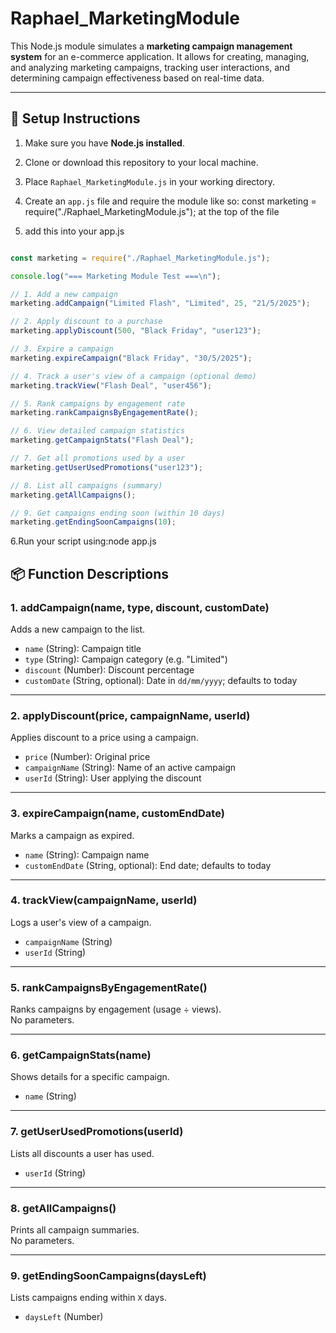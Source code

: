 


# Raphael_MarketingModule

This Node.js module simulates a **marketing campaign management system** for an e-commerce application. It allows for creating, managing, and analyzing marketing campaigns, tracking user interactions, and determining campaign effectiveness based on real-time data.

---

## 🔧 Setup Instructions

1. Make sure you have **Node.js installed**.
2. Clone or download this repository to your local machine.
3. Place `Raphael_MarketingModule.js` in your working directory.
4. Create an `app.js` file and require the module like so:
const marketing = require("./Raphael_MarketingModule.js");
at the top of the file 

5. add this into your app.js 
```js

const marketing = require("./Raphael_MarketingModule.js");

console.log("=== Marketing Module Test ===\n");

// 1. Add a new campaign
marketing.addCampaign("Limited Flash", "Limited", 25, "21/5/2025");

// 2. Apply discount to a purchase
marketing.applyDiscount(500, "Black Friday", "user123");

// 3. Expire a campaign
marketing.expireCampaign("Black Friday", "30/5/2025");

// 4. Track a user's view of a campaign (optional demo)
marketing.trackView("Flash Deal", "user456");

// 5. Rank campaigns by engagement rate
marketing.rankCampaignsByEngagementRate();

// 6. View detailed campaign statistics
marketing.getCampaignStats("Flash Deal");

// 7. Get all promotions used by a user
marketing.getUserUsedPromotions("user123");

// 8. List all campaigns (summary)
marketing.getAllCampaigns();

// 9. Get campaigns ending soon (within 10 days)
marketing.getEndingSoonCampaigns(10);
``` 


6.Run your script using:node app.js


## 📦 Function Descriptions

### 1. addCampaign(name, type, discount, customDate)
Adds a new campaign to the list.

- `name` (String): Campaign title
- `type` (String): Campaign category (e.g. "Limited")
- `discount` (Number): Discount percentage
- `customDate` (String, optional): Date in `dd/mm/yyyy`; defaults to today

---

### 2. applyDiscount(price, campaignName, userId)
Applies discount to a price using a campaign.

- `price` (Number): Original price
- `campaignName` (String): Name of an active campaign
- `userId` (String): User applying the discount

---

### 3. expireCampaign(name, customEndDate)
Marks a campaign as expired.

- `name` (String): Campaign name
- `customEndDate` (String, optional): End date; defaults to today

---

### 4. trackView(campaignName, userId)
Logs a user's view of a campaign.

- `campaignName` (String)
- `userId` (String)

---

### 5. rankCampaignsByEngagementRate()
Ranks campaigns by engagement (usage ÷ views).  
No parameters.

---

### 6. getCampaignStats(name)
Shows details for a specific campaign.

- `name` (String)

---

### 7. getUserUsedPromotions(userId)
Lists all discounts a user has used.

- `userId` (String)

---

### 8. getAllCampaigns()
Prints all campaign summaries.  
No parameters.

---

### 9. getEndingSoonCampaigns(daysLeft)
Lists campaigns ending within `X` days.

- `daysLeft` (Number)



